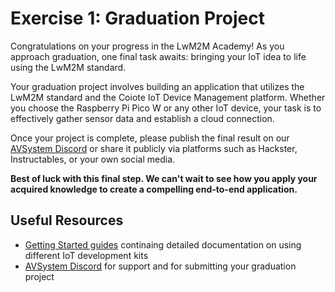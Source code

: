 # Exercise 1: Graduation Project

Congratulations on your progress in the LwM2M Academy! As you approach graduation, one final task awaits: bringing your IoT idea to life using the LwM2M standard.

Your graduation project involves building an application that utilizes the LwM2M standard and the Coiote IoT Device Management platform. Whether you choose the Raspberry Pi Pico W or any other IoT device, your task is to effectively gather sensor data and establish a cloud connection.

Once your project is complete, please publish the final result on our [AVSystem Discord](https://discord.avsystem.com/) or share it publicly via platforms such as Hackster, Instructables, or your own social media.

**Best of luck with this final step. We can't wait to see how you apply your acquired knowledge to create a compelling end-to-end application.**

## Useful Resources
* [Getting Started guides](https://iotdevzone.avsystem.com/docs/LwM2M_Client/Getting_started/) continaing detailed documentation on using different IoT development kits
* [AVSystem Discord](https://discord.avsystem.com/) for support and for submitting your graduation project



